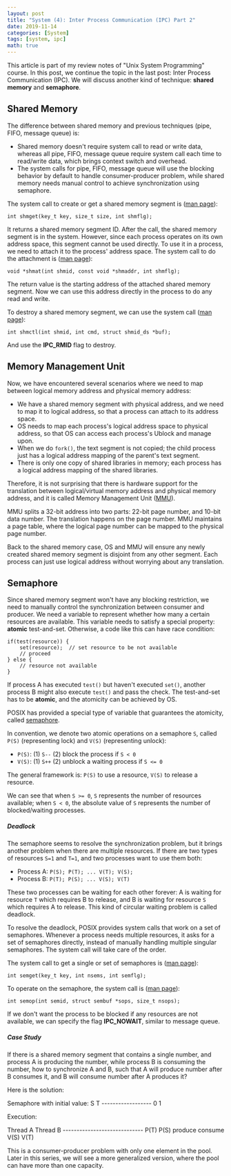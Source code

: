 ```yaml
---
layout: post
title: "System (4): Inter Process Communication (IPC) Part 2"
date: 2019-11-14
categories: [System]
tags: [system, ipc]
math: true
---
```


This article is part of my review notes of "Unix System Programming" course. In this post, we continue the topic in the last post: Inter Process Communication (IPC). We will discuss another kind of technique: **shared memory** and **semaphore**.

## Shared Memory

The difference between shared memory and previous techniques (pipe, FIFO, message queue) is:
* Shared memory doesn't require system call to read or write data, whereas all pipe, FIFO, message queue require system call each time to read/write data, which brings context switch and overhead.
* The system calls for pipe, FIFO, message queue will use the blocking behavior by default to handle consumer-producer problem, while shared memory needs manual control to achieve synchronization using semaphore.

The system call to create or get a shared memory segment is ([man page](http://man7.org/linux/man-pages/man2/shmget.2.html)):

```int shmget(key_t key, size_t size, int shmflg);```

It returns a shared memory segment ID. After the call, the shared memory segment is in the system. However, since each process operates on its own address space, this segment cannot be used directly. To use it in a process, we need to attach it to the process' address space. The system call to do the attachment is ([man page](http://man7.org/linux/man-pages/man2/shmat.2.html)):

```void *shmat(int shmid, const void *shmaddr, int shmflg);```

The return value is the starting address of the attached shared memory segment. Now we can use this address directly in the process to do any read and write.

To destroy a shared memory segment, we can use the system call ([man page](http://man7.org/linux/man-pages/man2/shmctl.2.html)):

```int shmctl(int shmid, int cmd, struct shmid_ds *buf);```

And use the **IPC_RMID** flag to destroy.

## Memory Management Unit

Now, we have encountered several scenarios where we need to map between logical memory address and physical memory address:
* We have a shared memory segment with physical address, and we need to map it to logical address, so that a process can attach to its address space.
* OS needs to map each process's logical address space to physical address, so that OS can access each process's Ublock and manage upon.
* When we do `fork()`, the text segment is not copied; the child process just has a logical address mapping of the parent's text segment.
* There is only one copy of shared libraries in memory; each process has a logical address mapping of the shared libraries.

Therefore, it is not surprising that there is hardware support for the translation between logical/virtual memory address and physical memory address, and it is called Memory Management Unit ([MMU](https://en.wikipedia.org/wiki/Memory_management_unit)).

MMU splits a 32-bit address into two parts: 22-bit page number, and 10-bit data number. The translation happens on the page number. MMU maintains a page table, where the logical page number can be mapped to the physical page number.

Back to the shared memory case, OS and MMU will ensure any newly created shared memory segment is disjoint from any other segment. Each process can just use logical address without worrying about any translation.

## Semaphore

Since shared memory segment won't have any blocking restriction, we need to manually control the synchronization between consumer and producer. We need a variable to represent whether how many a certain resources are available. This variable needs to satisfy a special property: **atomic** test-and-set. Otherwise, a code like this can have race condition:

```
if(test(resource)) {
    set(resource);  // set resource to be not available
    // proceed
} else {
    // resource not available
}
```

If process A has executed `test()` but haven't executed `set()`, another process B might also execute `test()` and pass the check. The test-and-set has to be **atomic**, and the atomicity can be achieved by OS.

POSIX has provided a special type of variable that guarantees the atomicity, called [semaphore](https://en.wikipedia.org/wiki/Semaphore_(programming)).

In convention, we denote two atomic operations on a semaphore `S`, called `P(S)` (representing lock) and `V(S)` (representing unlock):
* `P(S)`: (1) `S--` (2) block the process if `S < 0`
* `V(S)`: (1) `S++` (2) unblock a waiting process if `S <= 0`

The general framework is: `P(S)` to use a resource, `V(S)` to release a resource.

We can see that when `S >= 0`, `S` represents the number of resources available; when `S < 0`, the absolute value of `S` represents the number of blocked/waiting processes.

##### Deadlock

The semaphore seems to resolve the synchronization problem, but it brings another problem when there are multiple resources. If there are two types of resources `S=1` and `T=1`, and two processes want to use them both:
* Process A: `P(S); P(T); ... V(T); V(S);`
* Process B: `P(T); P(S); ... V(S); V(T)`

These two processes can be waiting for each other forever: A is waiting for resource `T` which requires B to release, and B is waiting for resource `S` which requires A to release. This kind of circular waiting problem is called deadlock.

To resolve the deadlock, POSIX provides system calls that work on a set of semaphores. Whenever a process needs multiple resources, it asks for a set of semaphores directly, instead of manually handling multiple singular semaphores. The system call will take care of the order.

The system call to get a single or set of semaphores is ([man page](http://man7.org/linux/man-pages/man2/semget.2.html)):

```int semget(key_t key, int nsems, int semflg);```

To operate on the semaphore, the system call is ([man page](http://man7.org/linux/man-pages/man2/semop.2.html)):

```int semop(int semid, struct sembuf *sops, size_t nsops);```

If we don't want the process to be blocked if any resources are not available, we can specify the flag **IPC_NOWAIT**, similar to message queue.

##### Case Study

If there is a shared memory segment that contains a single number, and process A is producing the number, while process B is consuming the number, how to synchronize A and B, such that A will produce number after B consumes it, and B will consume number after A produces it?

Here is the solution:

Semaphore with initial value:
S                T
\------------------
0                1

Execution:

Thread A              Thread B
\-----------------------------
P(T)                  P(S)
produce               consume
V(S)                  V(T)

This is a consumer-producer problem with only one element in the pool. Later in this series, we will see a more generalized version, where the pool can have more than one capacity.
